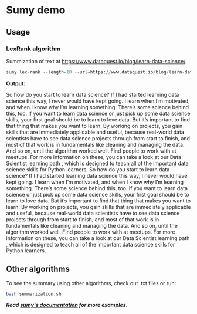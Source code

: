 # Sumy demo
## Usage
### LexRank algorithm
Summization of text at https://www.dataquest.io/blog/learn-data-science/
```python
sumy lex-rank --length=10 --url=https://www.dataquest.io/blog/learn-data-science/ 

```
**Output:**

So how do you start to learn data science?
If I had started learning data science this way, I never would have kept going.
I learn when I’m motivated, and when I know why I’m learning something.
There’s some science behind this, too.
If you want to learn data science or just pick up some data science skills, your first goal should be to learn to love data.
But it’s important to find that thing that makes you want to learn.
By working on projects, you gain skills that are immediately applicable and useful, because real-world data scientists have to see data science projects through from start to finish, and most of that work is in fundamentals like cleaning and managing the data.
And so on, until the algorithm worked well.
Find people to work with at meetups.
For more information on these, you can take a look at our Data Scientist learning path , which is designed to teach all of the important data science skills for Python learners.
So how do you start to learn data science?
If I had started learning data science this way, I never would have kept going.
I learn when I’m motivated, and when I know why I’m learning something.
There’s some science behind this, too.
If you want to learn data science or just pick up some data science skills, your first goal should be to learn to love data.
But it’s important to find that thing that makes you want to learn.
By working on projects, you gain skills that are immediately applicable and useful, because real-world data scientists have to see data science projects through from start to finish, and most of that work is in fundamentals like cleaning and managing the data.
And so on, until the algorithm worked well.
Find people to work with at meetups.
For more information on these, you can take a look at our Data Scientist learning path , which is designed to teach all of the important data science skills for Python learners.
## Other algorithms
To see the summary using other algorithms, check out .txt files or run: 
```bash
bash summarization.sh
```

_**Read [sumy's documentation](https://github.com/miso-belica/sumy) for more examples**_.
